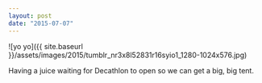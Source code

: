 ```yaml
---
layout: post
date: "2015-07-07"
---
```


![yo yo]({{ site.baseurl }}/assets/images/2015/tumblr_nr3x8l52831r16syio1_1280-1024x576.jpg)

Having a juice waiting for Decathlon to open so we can get a big, big tent.
